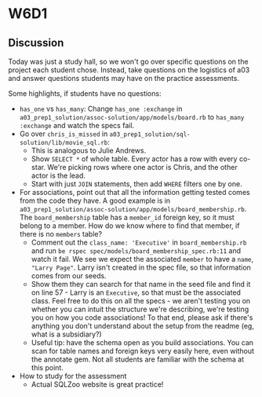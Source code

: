 # W6D1

## Discussion

Today was just a study hall, so we won't go over specific questions on the project each student chose. Instead, take questions on the logistics of a03 and answer questions students may have on the practice assessments.

Some highlights, if students have no questions:

- `has_one` vs `has_many`: Change `has_one :exchange` in `a03_prep1_solution/assoc-solution/app/models/board.rb` to `has_many :exchange` and watch the specs fail.
- Go over `chris_is_missed` in `a03_prep1_solution/sql-solution/lib/movie_sql.rb`:
  - This is analogous to Julie Andrews.
  - Show `SELECT *` of whole table. Every actor has a row with every co-star. We're picking rows where one actor is Chris, and the other actor is the lead.
  - Start with just `JOIN` statements, then add `WHERE` filters one by one.
- For associations, point out that all the information getting tested comes from the code they have. A good example is in `a03_prep1_solution/assoc-solution/app/models/board_membership.rb`. The `board_membership` table has a `member_id` foreign key, so it must belong to a member. How do we know where to find that member, if there is no `members` table?
  - Comment out the `class_name: 'Executive'` in `board_membership.rb` and run `be rspec spec/models/board_membership_spec.rb:11` and watch it fail. We see we expect the associated `member` to have a `name`, `"Larry Page"`. Larry isn't created in the spec file, so that information comes from our seeds.
  - Show them they can search for that name in the seed file and find it on line 57 - Larry is an `Executive`, so that must be the associated class. Feel free to do this on all the specs - we aren't testing you on whether you can intuit the structure we're describing, we're testing you on how you code associations! To that end, please ask if there's anything you don't understand about the setup from the readme (eg, what is a subsidiary?)
  - Useful tip: have the schema open as you build associations. You can scan for table names and foreign keys very easily here, even without the annotate gem. Not all students are familiar with the schema at this point.
- How to study for the assessment
  - Actual SQLZoo website is great practice!
